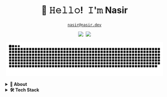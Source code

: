 <!-- Title -->
<h1 align="center" title="...and I'm happy to see you here :)">👋 𝙷𝚎𝚕𝚕𝚘! 𝙸'𝚖 Nasir</h1>

<!-- Contact and keys -->
<p align="center">
<a href="mailto:nasir.ciem.it@gmail.com" title="Email Address"><code>nasir@nasir.dev</code></a>
</p>

<!-- Socials -->
<p align="center">
   <kbd>
  <a href="https://www.linkedin.com/in/nasirxshah" title="LinkedIn - Kaji Nasiruddin Ahmed"><img src="https://img.shields.io/badge/-Nasir_Shah-0072b1?style=flat&logo=Linkedin&logoColor=white" /></a>
  <a href="https://github.com/nasirxshah" title="GitHub - @nasirxshah"><img src="https://img.shields.io/badge/-nasirxshah-3a3a3a?style=flat&logo=GitHub&logoColor=white" /></a>

  </kbd>
</p>

<p align="center">
<a href="https://gitstar-ranking.com/Lissy93" title="Snek 🐍"><img width="500" src="https://raw.githubusercontent.com/Lissy93/Lissy93/master/assets/github-snake.svg" /></a>
</p>
   
<!-- Outer collapsible -->  
<!-- <details> -->
  
<!-- About Section -->
<details>
  <summary><b>👤 About</b></summary>
<blockquote>

Hello and welcome to my GitHub profile! I am a Python developer with a passion for writing clean, efficient, and scalable code. I have a strong background in Software Engineering, which has given me a well-rounded understanding of software development and a solid foundation in computer science.

I am constantly learning and exploring new technologies, and I love to put my skills to the test by working on challenging projects. Whether it's a simple script or a complex web application, I am always striving to produce high-quality software that is both user-friendly and reliable.

In my free time, I enjoy coding. Please feel free to take a look at my portfolio and don't hesitate to reach out if you'd like to collaborate on a project!

</blockquote>
    
----
  </p>
</details>
  


<!-- Tech Stack -->  
<details>
  <summary><b>🛠️ Tech Stack</b></summary>
    <p>

| **Category** | **Technologies** |
| - | - |
**Frontend** | [![React](https://img.shields.io/static/v1?label=&message=React&color=61DAFB&logo=react&logoColor=FFFFFF)](https://reactjs.org/) 
**Core** | [![Python](https://img.shields.io/static/v1?label=&message=Python&color=3C78A9&logo=python&logoColor=FFFFFF)](https://www.python.org/) [![JavaScript](https://img.shields.io/static/v1?label=&message=JavaScript&color=F7DF1E&logo=javascript&logoColor=FFFFFF)](https://www.javascript.com/) [![Java](https://img.shields.io/static/v1?label=&message=Java&color=007396&logo=java&logoColor=FFFFFF)](https://www.java.com/) [![Node.js](https://img.shields.io/static/v1?label=&message=Node.js&color=339933&logo=nodedotjs&logoColor=FFFFFF)](https://nodejs.org/)
**DevOps** | [![Docker](https://img.shields.io/static/v1?label=&message=Docker&color=2496ED&logo=docker&logoColor=FFFFFF)](https://docker.com/) 
**Testing** | [![Selenium](https://img.shields.io/static/v1?label=&message=Selenium&color=43B02A&logo=selenium&logoColor=FFFFFF)](https://www.selenium.dev/) 
**Misc** | [![Linux](https://img.shields.io/static/v1?label=&message=Linux&color=FCC624&logo=linux&logoColor=FFFFFF)](https://www.linux.org/) [![Bash](https://img.shields.io/static/v1?label=&message=Bash&color=4EAA25&logo=gnubash&logoColor=FFFFFF)](https://www.gnu.org/software/bash/) [![Markdown](https://img.shields.io/static/v1?label=&message=Markdown&color=000000&logo=markdown&logoColor=FFFFFF)](https://en.wikipedia.org/wiki/Markdown)
**Editors** | [![VS Code](https://img.shields.io/static/v1?label=&message=VS%20Code&color=9013FE&logo=visualstudiocode&logoColor=FFFFFF)](https://code.visualstudio.com/)
  </p>
</details>